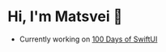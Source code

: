 # Hi, I'm Matsvei 👋

- Currently working on [100 Days of SwiftUI](https://github.com/matsveil/100-days-of-swiftui)
